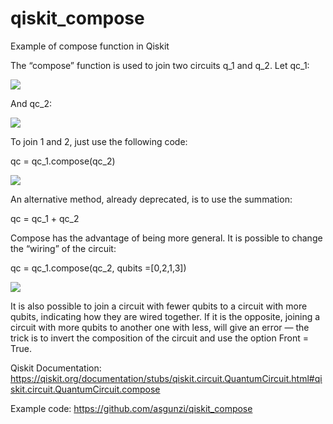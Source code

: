 # qiskit_compose
Example of compose function in Qiskit

The “compose” function is used to join two circuits q_1 and q_2.
Let qc_1:

![](https://informacaoquantica.files.wordpress.com/2021/06/qc_1.png)


And qc_2:

![](https://informacaoquantica.files.wordpress.com/2021/06/qc_2.png)

To join 1 and 2, just use the following code:

qc = qc_1.compose(qc_2)

![](https://informacaoquantica.files.wordpress.com/2021/06/qc_composed.png)

An alternative method, already deprecated, is to use the summation:

qc = qc_1 + qc_2

Compose has the advantage of being more general. It is possible to change the “wiring” of the circuit:

qc = qc_1.compose(qc_2, qubits =[0,2,1,3])

![](https://informacaoquantica.files.wordpress.com/2021/06/Compose_Rewiring.png)

It is also possible to join a circuit with fewer qubits to a circuit with more qubits, indicating how they are wired together. If it is the opposite, joining a circuit with more qubits to another one with less, will give an error — the trick is to invert the composition of the circuit and use the option Front = True.

Qiskit Documentation:
https://qiskit.org/documentation/stubs/qiskit.circuit.QuantumCircuit.html#qiskit.circuit.QuantumCircuit.compose

Example code:
https://github.com/asgunzi/qiskit_compose
